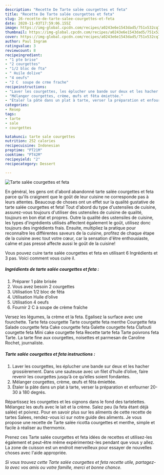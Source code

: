 ```yaml
---
description: "Recette De Tarte salée courgettes et feta"
title: "Recette De Tarte salée courgettes et feta"
slug: 26-recette-de-tarte-salee-courgettes-et-feta
date: 2020-11-03T17:59:06.155Z
image: https://img-global.cpcdn.com/recipes/a0243e6e1543dad5/751x532cq70/tarte-salee-courgettes-et-feta-photo-principale-de-la-recette.jpg
thumbnail: https://img-global.cpcdn.com/recipes/a0243e6e1543dad5/751x532cq70/tarte-salee-courgettes-et-feta-photo-principale-de-la-recette.jpg
cover: https://img-global.cpcdn.com/recipes/a0243e6e1543dad5/751x532cq70/tarte-salee-courgettes-et-feta-photo-principale-de-la-recette.jpg
author: Paul Ingram
ratingvalue: 3
reviewcount: 8
recipeingredient:
- "1 pte brise"
- "2 courgettes"
- "1/2 bloc de fta"
- " Huile dolive"
- "4 oeufs"
- "2 C  soupe de crme frache"
recipeinstructions:
- "Laver les courgettes, les éplucher une bande sur deux et les hacher grossièrement. Dans une sauteuse avec un filet d’huile d’olive, faire revenir les courgettes jusqu’à ce qu’elles soient fondantes."
- "Mélanger courgettes, crème, œufs et fêta émiettée."
- "Étaler la pâte dans un plat à tarte, verser la préparation et enfourner 20-30 à 180 degrés."
categories:
- Resep
tags:
- tarte
- sale
- courgettes

katakunci: tarte sale courgettes 
nutrition: 252 calories
recipecuisine: Indonesian
preptime: "PT21M"
cooktime: "PT42M"
recipeyield: "2"
recipecategory: Dessert

---
```



![Tarte salée courgettes et feta](https://img-global.cpcdn.com/recipes/a0243e6e1543dad5/751x532cq70/tarte-salee-courgettes-et-feta-photo-principale-de-la-recette.jpg)

En général, les gens ont d'abord abandonné tarte salée courgettes et feta parce qu'ils craignent que le goût de leur cuisine ne corresponde pas à leurs attentes. Beaucoup de choses ont un effet sur la qualité gustative de tarte salée courgettes et feta! Tout d'abord du type d'ustensiles de cuisine, assurez-vous toujours d'utiliser des ustensiles de cuisine de qualité, toujours en bon état et propres. Outre la qualité des ustensiles de cuisine, les types d'ingrédients utilisés affectent également le goût, utilisez donc toujours des ingrédients frais. Ensuite, multipliez la pratique pour reconnaître les différentes saveurs de la cuisine, profitez de chaque étape de la cuisine avec tout votre cœur, car la sensation d'être enthousiaste, calme et pas pressé affecte aussi le goût de la cuisine!

<!--inarticleads1-->

Vous pouvez cuire tarte salée courgettes et feta en utilisant 6 Ingrédients et 3 pas. Voici comment vous cuire il.

##### Ingrédients de tarte salée courgettes et feta :

1. Préparer 1 pâte brisée
1. Vous avez besoin 2 courgettes
1. Utilisation 1/2 bloc de fêta
1. Utilisation  Huile d’olive
1. Utilisation 4 oeufs
1. Fournir 2 C à soupe de crème fraîche


Versez les légumes, la crème et la feta. Egalisez la surface avec une fourchette. Tarte feta courgette Tarte courgette feta menthe Courgette feta Salade courgette feta Cake courgette feta Galette courgette feta Clafouti courgette feta Mini cake courgette feta Recette tarte feta Tarte poivrons feta Tarte. La tarte fine aux courgettes, noisettes et parmesan de Caroline Rochet, journaliste. 

<!--inarticleads2-->

##### Tarte salée courgettes et feta instructions :

1. Laver les courgettes, les éplucher une bande sur deux et les hacher grossièrement. Dans une sauteuse avec un filet d’huile d’olive, faire revenir les courgettes jusqu’à ce qu’elles soient fondantes.
1. Mélanger courgettes, crème, œufs et fêta émiettée.
1. Étaler la pâte dans un plat à tarte, verser la préparation et enfourner 20-30 à 180 degrés.


Répartissez les courgettes et les oignons dans le fond des tartelettes. Mélangez les œufs avec le lait et la crème. Salez peu (la feta étant déjà salée) et poivrez. Pour en savoir plus sur les aliments de cette recette de tartes Salees, rendez-vous ici sur notre guide des aliments. Je vous propose une recette de Tarte salée ricotta courgettes et menthe, simple et facile à réaliser au thermomix. 

<!--inarticleads1-->

<p>
Prenez ces Tarte salée courgettes et feta idées de recettes et utilisez-les également et peut-être même expérimentez-les pendant que vous y allez. La zone de cuisson est un endroit merveilleux pour essayer de nouvelles choses avec l'aide appropriée.
</p>

<p>
<i>Si vous trouvez cette Tarte salée courgettes et feta recette utile, partagez-la avec vos amis ou votre famille, merci et bonne chance.</i>
</p>

